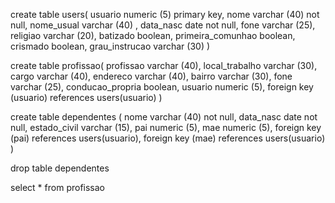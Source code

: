 create table users(
	usuario numeric (5) primary key,
	nome varchar (40) not null,
	nome_usual varchar (40) ,
	data_nasc date not null,
	fone varchar (25),
	religiao varchar (20),
	batizado boolean,
	primeira_comunhao boolean,
	crismado boolean,
	grau_instrucao varchar (30)
)


create table profissao(
	profissao varchar (40),
	local_trabalho varchar (30),
	cargo varchar (40),
	endereco varchar (40),
	bairro varchar (30),
	fone varchar (25),
	conducao_propria boolean,
	usuario numeric (5),
	foreign key (usuario) references users(usuario)
)

create table dependentes (
	nome varchar (40) not null,
	data_nasc date not null,
	estado_civil varchar (15),
	pai numeric (5),
	mae numeric (5),
	foreign key (pai) references users(usuario),
	foreign key (mae) references users(usuario)
)

drop table dependentes

select * from profissao
